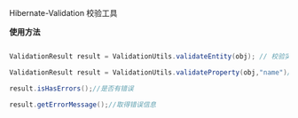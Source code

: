 Hibernate-Validation 校验工具

**使用方法**

```java

ValidationResult result = ValidationUtils.validateEntity(obj); // 校验实体

ValidationResult result = ValidationUtils.validateProperty(obj,"name")//校验属性;

result.isHasErrors();//是否有错误

result.getErrorMessage();//取得错误信息

```